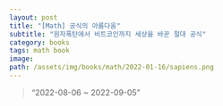 ```yaml
---
layout: post
title: "[Math] 공식의 아름다움"
subtitle: "원자폭탄에서 비트코인까지 세상을 바꾼 절대 공식"
category: books
tags: math book
image:
path: /assets/img/books/math/2022-01-16/sapiens.png
---
```


> “2022-08-06 ~ 2022-09-05”